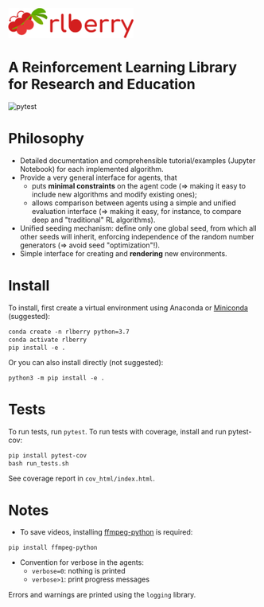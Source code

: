 <img src="logo/logo_wide.svg" width="50%">

# A Reinforcement Learning Library for Research and Education 

![pytest](https://github.com/rlberry-py/rlberry/workflows/test/badge.svg)

# Philosophy

* Detailed documentation and comprehensible tutorial/examples (Jupyter Notebook) for each implemented algorithm.
* Provide a very general interface for agents, that
    * puts **minimal constraints** on the agent code (=> making it easy to include new algorithms and modify existing ones);
    * allows comparison between agents using a simple and unified evaluation interface (=> making it easy, for instance, to compare deep and "traditional" RL algorithms).
* Unified seeding mechanism: define only one global seed, from which all other seeds will inherit, enforcing independence of the random number generators (=> avoid seed "optimization"!).
* Simple interface for creating and **rendering** new environments. 


# Install

To install, first create a virtual environment using Anaconda or [Miniconda](https://docs.conda.io/en/latest/miniconda.html) (suggested):

```
conda create -n rlberry python=3.7
conda activate rlberry
pip install -e .
```

Or you can also install directly (not suggested):

```
python3 -m pip install -e .
```

# Tests

To run tests, run `pytest`. To run tests with coverage, install and run pytest-cov:

```
pip install pytest-cov
bash run_tests.sh
```

See coverage report in `cov_html/index.html`.


# Notes

* To save videos, installing [ffmpeg-python](https://github.com/kkroening/ffmpeg-python) is required:

```
pip install ffmpeg-python
```

* Convention for verbose in the agents:
    * `verbose=0`: nothing is printed
    * `verbose>1`: print progress messages

Errors and warnings are printed using the `logging` library.
